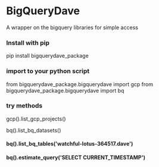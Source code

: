 # BigQueryDave

A wrapper on the bigquery libraries for simple access

### Install with pip

pip install bigquerydave_package

### import to your python script

from bigquerydave_package.bigquerydave import gcp
from bigquerydave_package.bigquerydave import bq

### try methods

  gcp().list_gcp_projects()
  
  bq().list_bq_datasets()
  
#### bq().list_bq_tables('watchful-lotus-364517.dave')
#### bq().estimate_query('SELECT CURRENT_TIMESTAMP')
